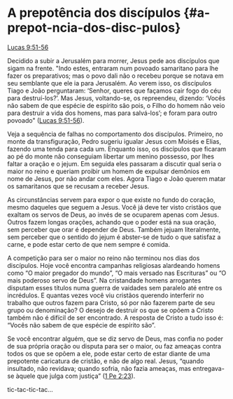 # **A prepotência dos discípulos** {#a-prepot-ncia-dos-disc-pulos}

[Lucas 9:51-56](http://bibliaonline.com.br/acf/lc/9/51-56)

Decidido a subir a Jerusalém para morrer, Jesus pede aos discípulos que sigam na frente. &quot;Indo estes, entraram num povoado samaritano para lhe fazer os preparativos; mas o povo dali não o recebeu porque se notava em seu semblante que ele ia para Jerusalém. Ao verem isso, os discípulos Tiago e João perguntaram: ‘Senhor, queres que façamos cair fogo do céu para destruí-los?’. Mas Jesus, voltando-se, os repreendeu, dizendo: ‘Vocês não sabem de que espécie de espírito são pois, o Filho do homem não veio para destruir a vida dos homens, mas para salvá-los’; e foram para outro povoado&quot; ([Lucas 9:51-56](http://bibliaonline.com.br/acf/lc/9/51-56)).

Veja a sequência de falhas no comportamento dos discípulos. Primeiro, no monte da transfiguração, Pedro sugeriu igualar Jesus com Moisés e Elias, fazendo uma tenda para cada um. Enquanto isso, os discípulos que ficaram ao pé do monte não conseguiam libertar um menino possesso, por lhes faltar a oração e o jejum. Em seguida eles passaram a discutir qual seria o maior no reino e queriam proibir um homem de expulsar demônios em nome de Jesus, por não andar com eles. Agora Tiago e João querem matar os samaritanos que se recusam a receber Jesus.

As circunstâncias servem para expor o que existe no fundo do coração, mesmo daqueles que seguem a Jesus. Você já deve ter visto cristãos que exaltam os servos de Deus, ao invés de se ocuparem apenas com Jesus. Outros fazem longas orações, achando que o poder está na sua oração, sem perceber que orar é depender de Deus. Também jejuam literalmente, sem perceber que o sentido do jejum é abster-se de tudo o que satisfaz a carne, e pode estar certo de que nem sempre é comida.

A competição para ser o maior no reino não terminou nos dias dos discípulos. Hoje você encontra campanhas religiosas alardeando homens como “O maior pregador do mundo”, “O mais versado nas Escrituras” ou “O mais poderoso servo de Deus”. Na cristandade homens arrogantes disputam esses títulos numa guerra de vaidades sem paralelo até entre os incrédulos. E quantas vezes você viu cristãos querendo interferir no trabalho que outros fazem para Cristo, só por não fazerem parte de seu grupo ou denominação? O desejo de destruir os que se opõem a Cristo também não é difícil de ser encontrado. A resposta de Cristo a tudo isso é: “Vocês não sabem de que espécie de espírito são”.

Se você encontrar alguém, que se diz servo de Deus, mas confia no poder de sua própria oração ou disputa para ser o maior, ou faz ameaças contra todos os que se opõem a ele, pode estar certo de estar diante de uma prepotente caricatura de cristão, e não de algo real. Jesus, “quando insultado, não revidava; quando sofria, não fazia ameaças, mas entregava-se àquele que julga com justiça” ([1 Pe 2:23](http://bibliaonline.com.br/acf/1pe/2/23)).

tic-tac-tic-tac...